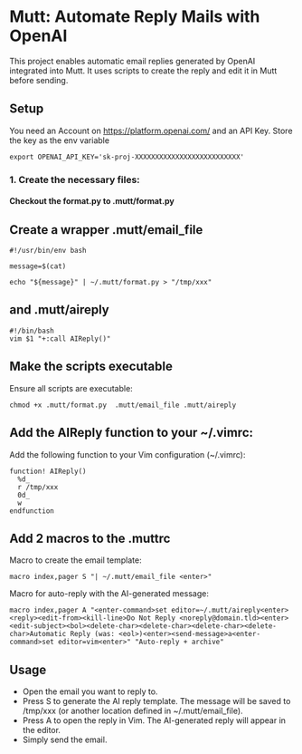 # Mutt: Automate Reply Mails with OpenAI

This project enables automatic email replies generated by OpenAI integrated into Mutt. It uses scripts to create the reply and edit it in Mutt before sending.

## Setup

You need an Account on https://platform.openai.com/ and an API Key. Store the key as the env variable 

```
export OPENAI_API_KEY='sk-proj-XXXXXXXXXXXXXXXXXXXXXXXXXX'
```

### 1. Create the necessary files:

#### Checkout the format.py to .mutt/format.py



## Create a wrapper .mutt/email_file

```
#!/usr/bin/env bash

message=$(cat)

echo "${message}" | ~/.mutt/format.py > "/tmp/xxx"

```

## and .mutt/aireply

```
#!/bin/bash
vim $1 "+:call AIReply()"
```

## Make the scripts executable


Ensure all scripts are executable:

```
chmod +x .mutt/format.py  .mutt/email_file .mutt/aireply
```


##  Add the AIReply function to your ~/.vimrc:

Add the following function to your Vim configuration (~/.vimrc):


```
function! AIReply()
  %d_
  r /tmp/xxx
  0d_
  w
endfunction

```
## Add 2 macros to the .muttrc

Macro to create the email template:

```
macro index,pager S "| ~/.mutt/email_file <enter>"
```

Macro for auto-reply with the AI-generated message:

```
macro index,pager A "<enter-command>set editor=~/.mutt/aireply<enter><reply><edit-from><kill-line>Do Not Reply <noreply@domain.tld><enter><edit-subject><bol><delete-char><delete-char><delete-char><delete-char>Automatic Reply (was: <eol>)<enter><send-message>a<enter-command>set editor=vim<enter>" "Auto-reply + archive"
```


## Usage

- Open the email you want to reply to.
- Press S to generate the AI reply template. The message will be saved to /tmp/xxx (or another location defined in ~/.mutt/email_file).
- Press A to open the reply in Vim. The AI-generated reply will appear in the editor.
- Simply send the email.
